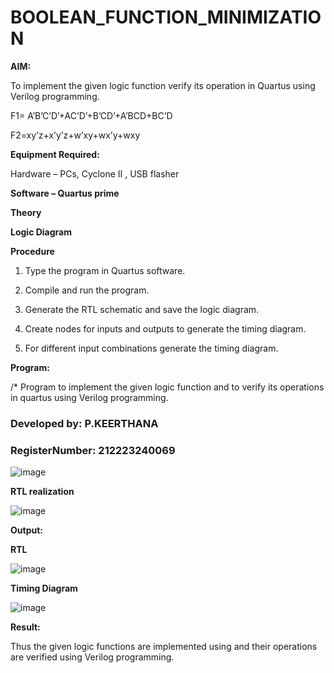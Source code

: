 # BOOLEAN_FUNCTION_MINIMIZATION

**AIM:**

To implement the given logic function verify its operation in Quartus using Verilog programming.

F1= A’B’C’D’+AC’D’+B’CD’+A’BCD+BC’D 

F2=xy’z+x’y’z+w’xy+wx’y+wxy

**Equipment Required:**

Hardware – PCs, Cyclone II , USB flasher

**Software – Quartus prime**

**Theory**

**Logic Diagram**

**Procedure**

1.	Type the program in Quartus software.

2.	Compile and run the program.

3.	Generate the RTL schematic and save the logic diagram.

4.	Create nodes for inputs and outputs to generate the timing diagram.

5.	For different input combinations generate the timing diagram.


**Program:**

/* Program to implement the given logic function and to verify its operations in quartus using Verilog programming. 

### Developed by: P.KEERTHANA
### RegisterNumber: 212223240069

![image](https://github.com/keerthanapillaram/BOOLEAN_FUNCTION_MINIMIZATION/assets/145743072/3d103d22-dcb2-44db-a92f-16df9162d3c9)



**RTL realization**

![image](https://github.com/keerthanapillaram/BOOLEAN_FUNCTION_MINIMIZATION/assets/145743072/738b30cf-6b3d-404d-8125-14e86f5cf780)


**Output:**

**RTL**

![image](https://github.com/keerthanapillaram/BOOLEAN_FUNCTION_MINIMIZATION/assets/145743072/83a917f6-149c-4f51-bcba-507716159c48)


**Timing Diagram**

![image](https://github.com/keerthanapillaram/BOOLEAN_FUNCTION_MINIMIZATION/assets/145743072/89b083e7-5dbd-47c4-851a-6adf4d83bc46)


**Result:**

Thus the given logic functions are implemented using and their operations are verified using Verilog programming.

